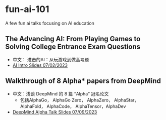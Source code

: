 # fun-ai-101
A few fun ai talks focusing on AI education

## The Advancing AI: From Playing Games to Solving College Entrance Exam Questions
- 中文： 进击的AI：从玩游戏到做高考题
- [AI Intro Slides 07/02/2023](./Advancing_AI_primer_07_2023.pdf)

## Walkthrough of 8 Alpha* papers from DeepMind
- 中文：浅谈 DeepMind 的 8 篇 “Alpha” 冠名论文
  - 包括AlphaGo， AlphaGo Zero， AlphaZero， AlphaStar， AlphaFold， AlphaCode， AlphaTensor，AlphaDev
- [DeepMind Alpha Talk Slides 07/09/2023](./DeepMind_8_Alpha_papers_07_2023_Chinese_V1.pdf)
